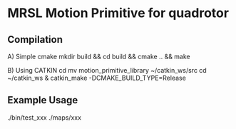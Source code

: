 # MRSL Motion Primitive for quadrotor

## Compilation

A) Simple cmake
mkdir build && cd build && cmake .. && make

B) Using CATKIN
cd mv motion_primitive_library ~/catkin_ws/src
cd ~/catkin_ws & catkin_make -DCMAKE_BUILD_TYPE=Release


## Example Usage
./bin/test_xxx ./maps/xxx

